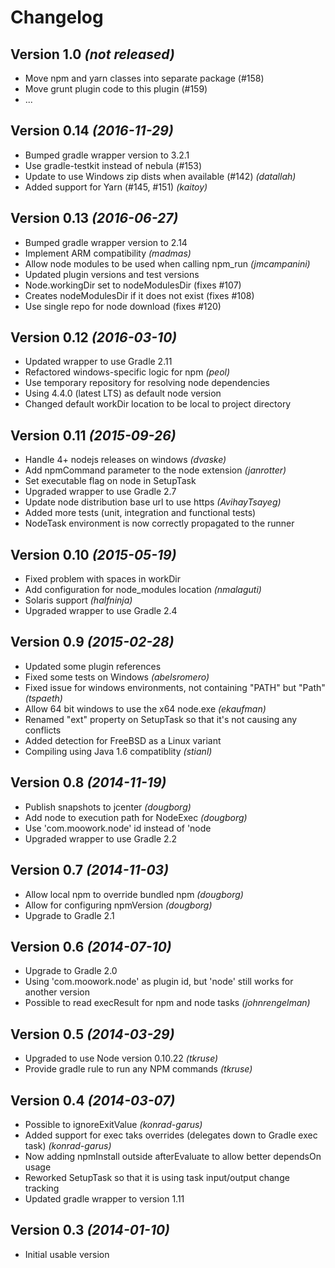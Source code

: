 Changelog
=========

Version 1.0 *(not released)*
----------------------------

* Move npm and yarn classes into separate package (#158)
* Move grunt plugin code to this plugin (#159)
* ...

Version 0.14 *(2016-11-29)*
---------------------------

* Bumped gradle wrapper version to 3.2.1
* Use gradle-testkit instead of nebula (#153)
* Update to use Windows zip dists when available (#142) _(datallah)_
* Added support for Yarn (#145, #151) _(kaitoy)_

Version 0.13 *(2016-06-27)*
---------------------------

* Bumped gradle wrapper version to 2.14 
* Implement ARM compatibility _(madmas)_
* Allow node modules to be used when calling npm_run _(jmcampanini)_
* Updated plugin versions and test versions
* Node.workingDir set to nodeModulesDir (fixes #107)
* Creates nodeModulesDir if it does not exist (fixes #108)
* Use single repo for node download (fixes #120)

Version 0.12 *(2016-03-10)*
---------------------------

* Updated wrapper to use Gradle 2.11
* Refactored windows-specific logic for npm _(peol)_
* Use temporary repository for resolving node dependencies
* Using 4.4.0 (latest LTS) as default node version
* Changed default workDir location to be local to project directory

Version 0.11 *(2015-09-26)*
---------------------------

* Handle 4+ nodejs releases on windows _(dvaske)_
* Add npmCommand parameter to the node extension _(janrotter)_
* Set executable flag on node in SetupTask
* Upgraded wrapper to use Gradle 2.7
* Update node distribution base url to use https _(AvihayTsayeg)_
* Added more tests (unit, integration and functional tests)
* NodeTask environment is now correctly propagated to the runner

Version 0.10 *(2015-05-19)*
---------------------------

* Fixed problem with spaces in workDir
* Add configuration for node_modules location _(nmalaguti)_
* Solaris support _(halfninja)_
* Upgraded wrapper to use Gradle 2.4

Version 0.9 *(2015-02-28)*
--------------------------

* Updated some plugin references
* Fixed some tests on Windows _(abelsromero)_
* Fixed issue for windows environments, not containing "PATH" but "Path" _(tspaeth)_
* Allow 64 bit windows to use the x64 node.exe _(ekaufman)_
* Renamed "ext" property on SetupTask so that it's not causing any conflicts
* Added detection for FreeBSD as a Linux variant
* Compiling using Java 1.6 compatiblity _(stianl)_

Version 0.8 *(2014-11-19)*
--------------------------

* Publish snapshots to jcenter _(dougborg)_
* Add node to execution path for NodeExec _(dougborg)_
* Use 'com.moowork.node' id instead of 'node
* Upgraded wrapper to use Gradle 2.2

Version 0.7 *(2014-11-03)*
--------------------------

* Allow local npm to override bundled npm _(dougborg)_
* Allow for configuring npmVersion _(dougborg)_
* Upgrade to Gradle 2.1

Version 0.6 *(2014-07-10)*
--------------------------

* Upgrade to Gradle 2.0
* Using 'com.moowork.node' as plugin id, but 'node' still works for another version
* Possible to read execResult for npm and node tasks _(johnrengelman)_

Version 0.5 *(2014-03-29)*
--------------------------

* Upgraded to use Node version 0.10.22 _(tkruse)_
* Provide gradle rule to run any NPM commands _(tkruse)_

Version 0.4 *(2014-03-07)*
--------------------------

* Possible to ignoreExitValue _(konrad-garus)_
* Added support for exec taks overrides (delegates down to Gradle exec task) _(konrad-garus)_
* Now adding npmInstall outside afterEvaluate to allow better dependsOn usage
* Reworked SetupTask so that it is using task input/output change tracking
* Updated gradle wrapper to version 1.11

Version 0.3 *(2014-01-10)*
--------------------------

* Initial usable version
